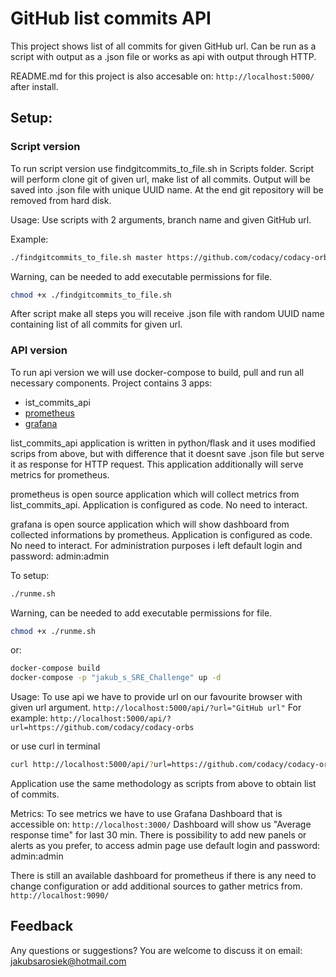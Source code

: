 # GitHub list commits API

This project shows list of all commits for given GitHub url. Can be run as a script with output as a .json file or works as api with output through HTTP.

README.md for this project is also accesable on:
```http://localhost:5000/```
after install.

## Setup:

### Script version
To run script version use findgitcommits_to_file.sh in Scripts folder. Script will perform clone git of given url, make list of all commits. Output will be saved into .json file with unique UUID name. At the end git repository will be removed from hard disk.

Usage:
Use scripts with 2 arguments, branch name and given GitHub url.

Example:
```bash
./findgitcommits_to_file.sh master https://github.com/codacy/codacy-orbs
```
Warning, can be needed to add executable permissions for file.
```bash
chmod +x ./findgitcommits_to_file.sh
```

After script make all steps you will receive .json file with random UUID name containing list of all commits for given url.

### API version
To run api version we will use docker-compose to build, pull and run all necessary components. Project contains 3 apps:
* ist_commits_api
* [prometheus](https://github.com/prometheus/prometheus)
* [grafana](https://github.com/grafana/grafana)

list_commits_api application is written in python/flask and it uses modified scrips from above, but with difference that it doesnt save .json file but serve it as response for HTTP request. This application additionally will serve metrics for prometheus.

prometheus is open source application which will collect metrics from list_commits_api. Application is configured as code. No need to interact.

grafana is open source application which will show dashboard from collected informations by prometheus. Application is configured as code. No need to interact. For administration purposes i left default login and password: admin:admin

To setup:
```bash
./runme.sh
```
Warning, can be needed to add executable permissions for file.
```bash
chmod +x ./runme.sh
```

or:
```bash
docker-compose build
docker-compose -p "jakub_s_SRE_Challenge" up -d
```

Usage:
To use api we have to provide url on our favourite browser with given url argument. 
```http://localhost:5000/api/?url="GitHub url"```
For example:
```http://localhost:5000/api/?url=https://github.com/codacy/codacy-orbs```

or use curl in terminal
```bash
curl http://localhost:5000/api/?url=https://github.com/codacy/codacy-orbs
```

Application use the same methodology as scripts from above to obtain list of commits.

Metrics:
To see metrics we have to use Grafana Dashboard that is accessible on:
```http://localhost:3000/```
Dashboard will show us "Average response time" for last 30 min.
There is possibility to add new panels or alerts as you prefer, to access admin page use default login and password: admin:admin

There is still an available dashboard for prometheus if there is any need to change configuration or add additional sources to gather metrics from.
```http://localhost:9090/```

## Feedback 
Any questions or suggestions?
You are welcome to discuss it on email: jakubsarosiek@hotmail.com